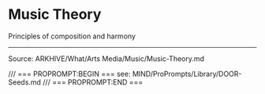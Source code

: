 # Music Theory

Principles of composition and harmony

---
Source: ARKHIVE/What/Arts Media/Music/Music-Theory.md

/// === PROPROMPT:BEGIN ===
see: MIND/ProPrompts/Library/DOOR-Seeds.md
/// === PROPROMPT:END ===
